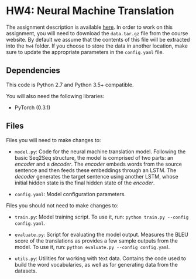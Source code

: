 HW4: Neural Machine Translation
===

The assignment description is available [here]().
In order to work on this assignment, you will need to download the `data.tar.gz` file from the course website.
By default we assume that the contents of this file will be extracted into the `hw4` folder.
If you choose to store the data in another location, make sure to update the appropriate parameters in the `config.yaml` file.


Dependencies
---

This code is Python 2.7 and Python 3.5+ compatible.

You will also need the following libraries:

- PyTorch (0.3.1)


Files
---

Files you will need to make changes to:

- `model.py`: Code for the neural machine translation model.
    Following the basic Seq2Seq structure, the model is comprised of two parts: an *encoder* and a *decoder*.
    The *encoder* embeds words from the source sentence and then feeds these embeddings through an LSTM.
    The *decoder* generates the target sentence using another LSTM, whose initial hidden state is the final hidden state of the *encoder*.

- `config.yaml`: Model configuration parameters. 


Files you should not need to make changes to:

- `train.py`: Model training script.
    To use it, run: `python train.py --config config.yaml`.

- `evaluate.py`: Script for evaluating the model output.
    Measures the BLEU score of the translations as provides a few sample outputs from the model.
    To use it, run: `python evaluate.py --config config.yaml`.

- `utils.py`: Utilities for working with text data.
    Contains the code used to build the word vocabularies, as well as for generating data from the datasets.

